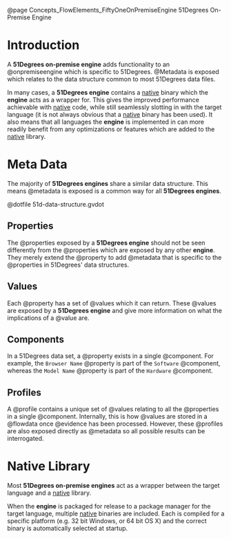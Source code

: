 @page Concepts_FlowElements_FiftyOneOnPremiseEngine 51Degrees On-Premise Engine

# Introduction

A **51Degrees on-premise engine** adds functionality to an @onpremiseengine which is
specific to 51Degrees. @Metadata is exposed which relates to the data structure
common to most 51Degrees data files.

In many cases, a **51Degrees engine** contains a [native](@term{NativeCode}) binary which
the **engine** acts as a wrapper for. This gives the improved performance achievable with [native](@term{NativeCode}) code,
while still seamlessly slotting in with the target language (it is not always obvious that a 
[native](@term{NativeCode}) binary has been used). It also means that all languages the **engine** is
implemented in can more readily benefit from any optimizations or features which are added to the
[native](@term{NativeCode}) library.

# Meta Data

The majority of **51Degrees engines** share a similar data structure. This means @metadata is exposed
is a common way for all **51Degrees engines**.

@dotfile 51d-data-structure.gvdot

## Properties

The @properties exposed by a **51Degrees engine** should not be seen differently from the @properties
which are exposed by any other **engine**. They merely extend the @property to add @metadata that is specific
to the @properties in 51Degrees' data structures.


## Values

Each @property has a set of @values which it can return. These @values are exposed by a **51Degrees
engine** and give more information on what the implications of a @value are.


## Components

In a 51Degrees data set, a @property exists in a single @component. For example, the ``Browser Name`` @property
is part of the ``Software`` @component, whereas the ``Model Name`` @property is part of the ``Hardware`` @component.


## Profiles

A @profile contains a unique set of @values relating to all the @properties in a single @component. Internally, this
is how @values are stored in a @flowdata once @evidence has been processed. However, these @profiles are also exposed
directly as @metadata so all possible results can be interrogated.


# Native Library

Most **51Degrees on-premise engines** act as a wrapper between the target language and a [native](@term{NativeCode}) library.

When the **engine** is packaged for release to a package manager for the target language, multiple
[native](@term{NativeCode}) binaries  are included. Each is compiled for a specific platform (e.g. 32 bit Windows, or 64 bit OS X)
and the correct binary is automatically selected at startup.